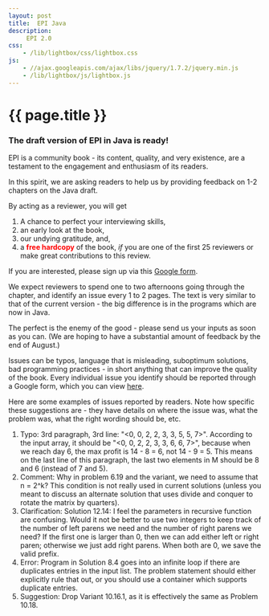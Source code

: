 ```yaml
---
layout: post
title:  EPI Java 
description:
     EPI 2.0
css:
    - /lib/lightbox/css/lightbox.css
js:
    - //ajax.googleapis.com/ajax/libs/jquery/1.7.2/jquery.min.js
    - /lib/lightbox/js/lightbox.js
---
```


{{ page.title }}
================

<h3>The draft version of EPI in Java is ready!</h3>

EPI is a community book - its content, quality, and very existence,
are a testament to the engagement and enthusiasm of its readers.

In this spirit, we are asking readers to help us by providing
feedback on 1-2 chapters on the Java draft.

By acting as a reviewer, you will get 
<ol>
<li>A chance to perfect your interviewing skills,
<li> an early look at the book, 
<li> our undying gratitude, and, 
<li> a <font color="red"><b>free hardcopy</b></font> of the book, <em>if</em> you are one of the first 25 reviewers or make great contributions to this review.
</ol>

If you are interested, please sign up via this <a href="http://goo.gl/forms/a9CsMJFXbn">Google form</a>.

We expect reviewers to spend one to two afternoons going through
the chapter, and identify an issue every 1 to 2 pages. The text is very similar to that of
the current version - the big difference is in the programs which are now in Java. 

The perfect is the enemy of the good - please send us your inputs as soon as you can. (We are hoping
to have a substantial amount of feedback by the end of August.)

Issues can be typos, language that is misleading, suboptimum solutions, bad programming practices - in short
anything that can improve the quality of the book.
Every individual issue you identify should be reported through a Google form, which you
can view <a href="http://goo.gl/forms/x0DJqUcP6e">here</a>.

Here are some examples of issues reported by readers.
Note how specific these suggestions are - they have details on where the issue was, what the problem was, what the right wording should be, etc.
<ol>
<li> Typo: 3rd paragraph, 3rd line: "<0, 0, 2, 2, 3, 3, 5, 5, 7>". According to the input array, it should be "<0, 0, 2, 2, 3, 3, 6, 6, 7>", because when we reach day 6, the max profit is 14 - 8 = 6, not 14 - 9 = 5.
This means on the last line of this paragraph, the last two elements in M should be 8 and 6 (instead of 7 and 5).
<li> Comment: Why in problem 6.19 and the variant, we need to assume that n = 2^k? This condition is not really used in current solutions (unless you meant to discuss an alternate solution that uses divide and conquer to rotate the matrix by quarters).
<li> Clarification: Solution 12.14: I feel the parameters in recursive function are confusing. Would it not be better to use two integers to keep track of the number of left parens we need and the number of right parens we need? If the first one is larger than 0, then we can add either left or right paren; otherwise we just add right parens. When both are 0, we save the valid prefix.  
<li> Error: Program in Solution 8.4 goes into an infinite loop
if there are duplicates entries in the input list. The problem statement should either explicitly
rule that out, or you should use a container which supports duplicate entries.
<li> Suggestion: Drop Variant 10.16.1, as it is effectively the same as Problem 10.18.
</ol>
